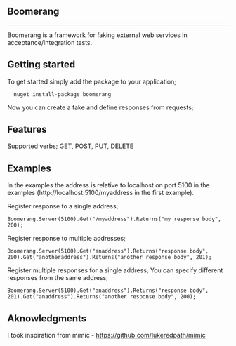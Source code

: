 Boomerang
---------
---------

Boomerang is a framework for faking external web services in acceptance/integration tests.  

Getting started
---------------
To get started simply add the package to your application;

      nuget install-package boomerang

Now you can create a fake and define responses from requests;

Features
--------
Supported verbs; GET, POST, PUT, DELETE


Examples
--------

In the examples the address is relative to localhost on port 5100 in the examples (http://localhost:5100/myaddress in the first example).

Register response to a single address;

    Boomerang.Server(5100).Get("/myaddress").Returns("my response body", 200);

Register response to multiple addresses;

    Boomerang.Server(5100).Get("anaddress").Returns("response body", 200).Get("anotheraddress").Returns("another response body", 201);

Register multiple responses for a single address;
You can specify different responses from the same address;

    Boomerang.Server(5100).Get("anaddress").Returns("response body", 201).Get("anaddress").Returns("another response body", 200);


Aknowledgments
--------------
I took inspiration from mimic - https://github.com/lukeredpath/mimic

